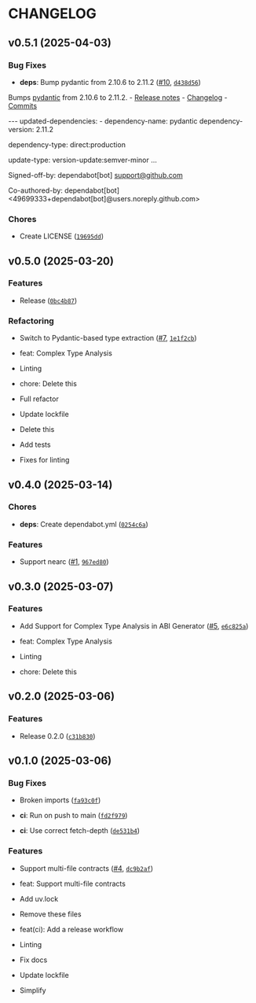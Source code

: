 # CHANGELOG


## v0.5.1 (2025-04-03)

### Bug Fixes

- **deps**: Bump pydantic from 2.10.6 to 2.11.2
  ([#10](https://github.com/r-near/near-abi-py/pull/10),
  [`d438d56`](https://github.com/r-near/near-abi-py/commit/d438d56d14ecfe671ee48bb703b45247c7f58aa7))

Bumps [pydantic](https://github.com/pydantic/pydantic) from 2.10.6 to 2.11.2. - [Release
  notes](https://github.com/pydantic/pydantic/releases) -
  [Changelog](https://github.com/pydantic/pydantic/blob/main/HISTORY.md) -
  [Commits](https://github.com/pydantic/pydantic/compare/v2.10.6...v2.11.2)

--- updated-dependencies: - dependency-name: pydantic dependency-version: 2.11.2

dependency-type: direct:production

update-type: version-update:semver-minor ...

Signed-off-by: dependabot[bot] <support@github.com>

Co-authored-by: dependabot[bot] <49699333+dependabot[bot]@users.noreply.github.com>

### Chores

- Create LICENSE
  ([`19695dd`](https://github.com/r-near/near-abi-py/commit/19695dd9fd3fae673bdb1b5fd1059afd2cced6d2))


## v0.5.0 (2025-03-20)

### Features

- Release
  ([`0bc4b87`](https://github.com/r-near/near-abi-py/commit/0bc4b87a817e2b7dcc3c7b6cf6f8a5e85473a122))

### Refactoring

- Switch to Pydantic-based type extraction ([#7](https://github.com/r-near/near-abi-py/pull/7),
  [`1e1f2cb`](https://github.com/r-near/near-abi-py/commit/1e1f2cba898c18f4d1dcd6c33a397e4898560f95))

* feat: Complex Type Analysis

* Linting

* chore: Delete this

* Full refactor

* Update lockfile

* Delete this

* Add tests

* Fixes for linting


## v0.4.0 (2025-03-14)

### Chores

- **deps**: Create dependabot.yml
  ([`0254c6a`](https://github.com/r-near/near-abi-py/commit/0254c6af6d540754d03cc9a1523f4b0c9caca678))

### Features

- Support nearc ([#1](https://github.com/r-near/near-abi-py/pull/1),
  [`967ed80`](https://github.com/r-near/near-abi-py/commit/967ed80b5ddca5139423c9a4c8aa34b84190abf6))


## v0.3.0 (2025-03-07)

### Features

- Add Support for Complex Type Analysis in ABI Generator
  ([#5](https://github.com/r-near/near-abi-py/pull/5),
  [`e6c825a`](https://github.com/r-near/near-abi-py/commit/e6c825a52ab1967198916a25bdd02fe31e0b1a21))

* feat: Complex Type Analysis

* Linting

* chore: Delete this


## v0.2.0 (2025-03-06)

### Features

- Release 0.2.0
  ([`c31b830`](https://github.com/r-near/near-abi-py/commit/c31b83037ce731f42b2ef7c0ce6acfe6249edb4b))


## v0.1.0 (2025-03-06)

### Bug Fixes

- Broken imports
  ([`fa93c0f`](https://github.com/r-near/near-abi-py/commit/fa93c0f7d81a65caf52d0e55abb981ee459329d5))

- **ci**: Run on push to main
  ([`fd2f979`](https://github.com/r-near/near-abi-py/commit/fd2f979497384d39e36ff167c96bd6f7e0fbc306))

- **ci**: Use correct fetch-depth
  ([`de531b4`](https://github.com/r-near/near-abi-py/commit/de531b403d448babe54d2a28151df3b753b0427e))

### Features

- Support multi-file contracts ([#4](https://github.com/r-near/near-abi-py/pull/4),
  [`dc9b2af`](https://github.com/r-near/near-abi-py/commit/dc9b2afc545c0e9af7e11b263f3be950282f5808))

* feat: Support multi-file contracts

* Add uv.lock

* Remove these files

* feat(ci): Add a release workflow

* Linting

* Fix docs

* Update lockfile

* Simplify
